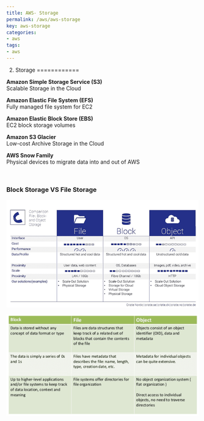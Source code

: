 ```yaml
---
title: AWS- Storage
permalink: /aws/aws-storage
key: aws-storage
categories:
- aws
tags:
- aws
---
```



2. Storage
============

**Amazon Simple Storage Service (S3)**  
Scalable Storage in the Cloud

**Amazon Elastic File System (EFS)**  
Fully managed file system for EC2

**Amazon Elastic Block Store (EBS)**  
EC2 block storage volumes

**Amazon S3 Glacier**  
Low-cost Archive Storage in the Cloud

**AWS Snow Family**  
Physical devices to migrate data into and out of AWS  

<br>

### Block Storage VS File Storage

![](media/ce1c588789ae5564a0dd6a93489a99ca.png)

![](media/45b2742e6b339ed23288b2dea17b68bf.png)
